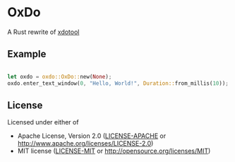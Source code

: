 # OxDo

A Rust rewrite of [xdotool](https://github.com/jordansissel/xdotool)

## Example

```rust

let oxdo = oxdo::OxDo::new(None);
oxdo.enter_text_window(0, "Hello, World!", Duration::from_millis(10));


```


## License

Licensed under either of

 * Apache License, Version 2.0
   ([LICENSE-APACHE](LICENSE-APACHE) or http://www.apache.org/licenses/LICENSE-2.0)
 * MIT license
   ([LICENSE-MIT](LICENSE-MIT) or http://opensource.org/licenses/MIT)
